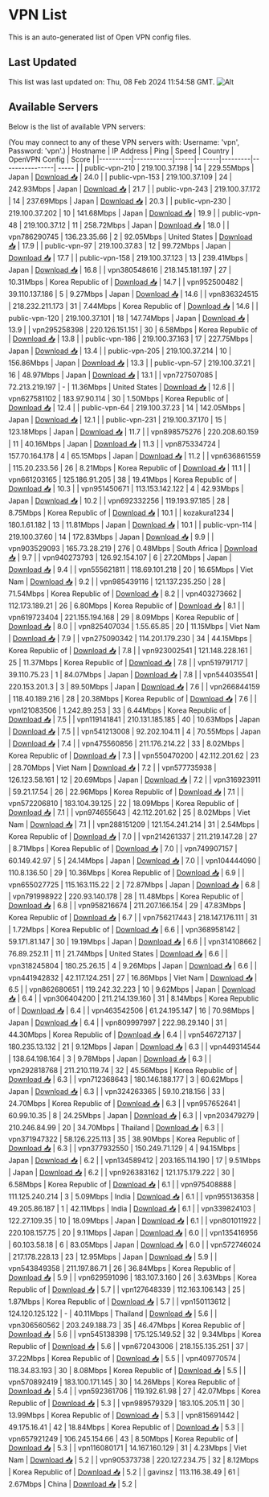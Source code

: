 # VPN List

This is an auto-generated list of Open VPN config files.

## Last Updated

This list was last updated on: Thu, 08 Feb 2024 11:54:58 GMT.
![Alt](https://repobeats.axiom.co/api/embed/186b98318ef1479477931607c1ad7d823f12451f.svg "Repobeats analytics image")

## Available Servers

Below is the list of available VPN servers:

(You may connect to any of these VPN servers with: Username: 'vpn', Password: 'vpn'.)
| Hostname | IP Address | Ping | Speed | Country | OpenVPN Config | Score |
|----------|------------|------|-------|---------|----------------| ----- |
| public-vpn-210 | 219.100.37.198 | 14 | 229.55Mbps | Japan | [Download 📥](./configs/server_0_JP.ovpn) | 24.0 |
| public-vpn-153 | 219.100.37.109 | 24 | 242.93Mbps | Japan | [Download 📥](./configs/server_1_JP.ovpn) | 21.7 |
| public-vpn-243 | 219.100.37.172 | 14 | 237.69Mbps | Japan | [Download 📥](./configs/server_2_JP.ovpn) | 20.3 |
| public-vpn-230 | 219.100.37.202 | 10 | 141.68Mbps | Japan | [Download 📥](./configs/server_3_JP.ovpn) | 19.9 |
| public-vpn-48 | 219.100.37.12 | 11 | 258.72Mbps | Japan | [Download 📥](./configs/server_4_JP.ovpn) | 18.0 |
| vpn786290745 | 136.23.35.66 | 2 | 92.05Mbps | United States | [Download 📥](./configs/server_5_US.ovpn) | 17.9 |
| public-vpn-97 | 219.100.37.83 | 12 | 99.72Mbps | Japan | [Download 📥](./configs/server_6_JP.ovpn) | 17.7 |
| public-vpn-158 | 219.100.37.123 | 13 | 239.41Mbps | Japan | [Download 📥](./configs/server_7_JP.ovpn) | 16.8 |
| vpn380548616 | 218.145.181.197 | 27 | 10.31Mbps | Korea Republic of | [Download 📥](./configs/server_8_KR.ovpn) | 14.7 |
| vpn952500482 | 39.110.137.186 | 5 | 9.27Mbps | Japan | [Download 📥](./configs/server_9_JP.ovpn) | 14.6 |
| vpn836324515 | 218.232.211.173 | 31 | 7.44Mbps | Korea Republic of | [Download 📥](./configs/server_10_KR.ovpn) | 14.6 |
| public-vpn-120 | 219.100.37.101 | 18 | 147.74Mbps | Japan | [Download 📥](./configs/server_11_JP.ovpn) | 13.9 |
| vpn295258398 | 220.126.151.151 | 30 | 6.58Mbps | Korea Republic of | [Download 📥](./configs/server_12_KR.ovpn) | 13.8 |
| public-vpn-186 | 219.100.37.163 | 17 | 227.75Mbps | Japan | [Download 📥](./configs/server_13_JP.ovpn) | 13.4 |
| public-vpn-205 | 219.100.37.214 | 10 | 156.86Mbps | Japan | [Download 📥](./configs/server_14_JP.ovpn) | 13.3 |
| public-vpn-57 | 219.100.37.21 | 16 | 48.97Mbps | Japan | [Download 📥](./configs/server_15_JP.ovpn) | 13.1 |
| vpn727507085 | 72.213.219.197 | - | 11.36Mbps | United States | [Download 📥](./configs/server_16_US.ovpn) | 12.6 |
| vpn627581102 | 183.97.90.114 | 30 | 1.50Mbps | Korea Republic of | [Download 📥](./configs/server_17_KR.ovpn) | 12.4 |
| public-vpn-64 | 219.100.37.23 | 14 | 142.05Mbps | Japan | [Download 📥](./configs/server_18_JP.ovpn) | 12.1 |
| public-vpn-231 | 219.100.37.170 | 15 | 123.18Mbps | Japan | [Download 📥](./configs/server_19_JP.ovpn) | 11.7 |
| vpn898575276 | 220.208.60.159 | 11 | 40.16Mbps | Japan | [Download 📥](./configs/server_20_JP.ovpn) | 11.3 |
| vpn875334724 | 157.70.164.178 | 4 | 65.15Mbps | Japan | [Download 📥](./configs/server_21_JP.ovpn) | 11.2 |
| vpn636861559 | 115.20.233.56 | 26 | 8.21Mbps | Korea Republic of | [Download 📥](./configs/server_22_KR.ovpn) | 11.1 |
| vpn661203165 | 125.186.91.205 | 38 | 19.41Mbps | Korea Republic of | [Download 📥](./configs/server_23_KR.ovpn) | 10.3 |
| vpn951450671 | 113.153.142.122 | 4 | 42.93Mbps | Japan | [Download 📥](./configs/server_24_JP.ovpn) | 10.2 |
| vpn692332256 | 119.193.97.185 | 28 | 8.75Mbps | Korea Republic of | [Download 📥](./configs/server_25_KR.ovpn) | 10.1 |
| kozakura1234 | 180.1.61.182 | 13 | 11.81Mbps | Japan | [Download 📥](./configs/server_26_JP.ovpn) | 10.1 |
| public-vpn-114 | 219.100.37.60 | 14 | 172.83Mbps | Japan | [Download 📥](./configs/server_27_JP.ovpn) | 9.9 |
| vpn903529093 | 165.73.28.219 | 276 | 0.48Mbps | South Africa | [Download 📥](./configs/server_28_ZA.ovpn) | 9.7 |
| vpn940273793 | 126.92.154.107 | 6 | 27.20Mbps | Japan | [Download 📥](./configs/server_29_JP.ovpn) | 9.4 |
| vpn555621811 | 118.69.101.218 | 20 | 16.65Mbps | Viet Nam | [Download 📥](./configs/server_30_VN.ovpn) | 9.2 |
| vpn985439116 | 121.137.235.250 | 28 | 71.54Mbps | Korea Republic of | [Download 📥](./configs/server_31_KR.ovpn) | 8.2 |
| vpn403273662 | 112.173.189.21 | 26 | 6.80Mbps | Korea Republic of | [Download 📥](./configs/server_32_KR.ovpn) | 8.1 |
| vpn619723404 | 221.155.194.168 | 29 | 8.09Mbps | Korea Republic of | [Download 📥](./configs/server_33_KR.ovpn) | 8.0 |
| vpn825407034 | 1.55.65.85 | 20 | 11.15Mbps | Viet Nam | [Download 📥](./configs/server_34_VN.ovpn) | 7.9 |
| vpn275090342 | 114.201.179.230 | 34 | 44.15Mbps | Korea Republic of | [Download 📥](./configs/server_35_KR.ovpn) | 7.8 |
| vpn923002541 | 121.148.228.161 | 25 | 11.37Mbps | Korea Republic of | [Download 📥](./configs/server_36_KR.ovpn) | 7.8 |
| vpn519791717 | 39.110.75.23 | 1 | 84.07Mbps | Japan | [Download 📥](./configs/server_37_JP.ovpn) | 7.8 |
| vpn544035541 | 220.153.201.3 | 3 | 89.50Mbps | Japan | [Download 📥](./configs/server_38_JP.ovpn) | 7.6 |
| vpn266844159 | 118.40.189.216 | 28 | 20.38Mbps | Korea Republic of | [Download 📥](./configs/server_39_KR.ovpn) | 7.6 |
| vpn121083506 | 1.242.89.253 | 33 | 6.44Mbps | Korea Republic of | [Download 📥](./configs/server_40_KR.ovpn) | 7.5 |
| vpn119141841 | 210.131.185.185 | 40 | 10.63Mbps | Japan | [Download 📥](./configs/server_41_JP.ovpn) | 7.5 |
| vpn541213008 | 92.202.104.11 | 4 | 70.55Mbps | Japan | [Download 📥](./configs/server_42_JP.ovpn) | 7.4 |
| vpn475560856 | 211.176.214.22 | 33 | 8.02Mbps | Korea Republic of | [Download 📥](./configs/server_43_KR.ovpn) | 7.3 |
| vpn550470200 | 42.112.201.62 | 23 | 28.70Mbps | Viet Nam | [Download 📥](./configs/server_44_VN.ovpn) | 7.2 |
| vpn577735938 | 126.123.58.161 | 12 | 20.69Mbps | Japan | [Download 📥](./configs/server_45_JP.ovpn) | 7.2 |
| vpn316923911 | 59.21.17.54 | 26 | 22.96Mbps | Korea Republic of | [Download 📥](./configs/server_46_KR.ovpn) | 7.1 |
| vpn572206810 | 183.104.39.125 | 22 | 18.09Mbps | Korea Republic of | [Download 📥](./configs/server_47_KR.ovpn) | 7.1 |
| vpn974655643 | 42.112.201.62 | 25 | 8.02Mbps | Viet Nam | [Download 📥](./configs/server_48_VN.ovpn) | 7.1 |
| vpn288151209 | 121.154.241.214 | 31 | 2.54Mbps | Korea Republic of | [Download 📥](./configs/server_49_KR.ovpn) | 7.0 |
| vpn214261337 | 211.219.147.28 | 27 | 8.71Mbps | Korea Republic of | [Download 📥](./configs/server_50_KR.ovpn) | 7.0 |
| vpn749907157 | 60.149.42.97 | 5 | 24.14Mbps | Japan | [Download 📥](./configs/server_51_JP.ovpn) | 7.0 |
| vpn104444090 | 110.8.136.50 | 29 | 10.36Mbps | Korea Republic of | [Download 📥](./configs/server_52_KR.ovpn) | 6.9 |
| vpn655027725 | 115.163.115.22 | 2 | 72.87Mbps | Japan | [Download 📥](./configs/server_53_JP.ovpn) | 6.8 |
| vpn791998922 | 220.93.140.178 | 28 | 11.48Mbps | Korea Republic of | [Download 📥](./configs/server_54_KR.ovpn) | 6.8 |
| vpn958216674 | 211.207.166.154 | 29 | 47.83Mbps | Korea Republic of | [Download 📥](./configs/server_55_KR.ovpn) | 6.7 |
| vpn756217443 | 218.147.176.111 | 31 | 1.72Mbps | Korea Republic of | [Download 📥](./configs/server_56_KR.ovpn) | 6.6 |
| vpn368958142 | 59.171.81.147 | 30 | 19.19Mbps | Japan | [Download 📥](./configs/server_57_JP.ovpn) | 6.6 |
| vpn314108662 | 76.89.252.11 | 11 | 21.74Mbps | United States | [Download 📥](./configs/server_58_US.ovpn) | 6.6 |
| vpn318245804 | 180.25.26.15 | 4 | 9.26Mbps | Japan | [Download 📥](./configs/server_59_JP.ovpn) | 6.6 |
| vpn441942832 | 42.117.124.251 | 27 | 16.86Mbps | Viet Nam | [Download 📥](./configs/server_60_VN.ovpn) | 6.5 |
| vpn862680651 | 119.242.32.223 | 10 | 9.62Mbps | Japan | [Download 📥](./configs/server_61_JP.ovpn) | 6.4 |
| vpn306404200 | 211.214.139.160 | 31 | 8.14Mbps | Korea Republic of | [Download 📥](./configs/server_62_KR.ovpn) | 6.4 |
| vpn463542506 | 61.24.195.147 | 16 | 70.98Mbps | Japan | [Download 📥](./configs/server_63_JP.ovpn) | 6.4 |
| vpn809997997 | 222.98.29.140 | 31 | 44.30Mbps | Korea Republic of | [Download 📥](./configs/server_64_KR.ovpn) | 6.4 |
| vpn546727137 | 180.235.13.132 | 21 | 9.12Mbps | Japan | [Download 📥](./configs/server_65_JP.ovpn) | 6.3 |
| vpn449314544 | 138.64.198.164 | 3 | 9.78Mbps | Japan | [Download 📥](./configs/server_66_JP.ovpn) | 6.3 |
| vpn292818768 | 211.210.119.74 | 32 | 45.56Mbps | Korea Republic of | [Download 📥](./configs/server_67_KR.ovpn) | 6.3 |
| vpn712368643 | 180.146.188.177 | 3 | 60.62Mbps | Japan | [Download 📥](./configs/server_68_JP.ovpn) | 6.3 |
| vpn324263365 | 59.10.218.156 | 33 | 24.70Mbps | Korea Republic of | [Download 📥](./configs/server_69_KR.ovpn) | 6.3 |
| vpn957652641 | 60.99.10.35 | 8 | 24.25Mbps | Japan | [Download 📥](./configs/server_70_JP.ovpn) | 6.3 |
| vpn203479279 | 210.246.84.99 | 20 | 34.70Mbps | Thailand | [Download 📥](./configs/server_71_TH.ovpn) | 6.3 |
| vpn371947322 | 58.126.225.113 | 35 | 38.90Mbps | Korea Republic of | [Download 📥](./configs/server_72_KR.ovpn) | 6.3 |
| vpn377932550 | 150.249.71.129 | 4 | 94.15Mbps | Japan | [Download 📥](./configs/server_73_JP.ovpn) | 6.2 |
| vpn134589412 | 203.165.114.190 | 17 | 9.51Mbps | Japan | [Download 📥](./configs/server_74_JP.ovpn) | 6.2 |
| vpn926383162 | 121.175.179.222 | 30 | 6.58Mbps | Korea Republic of | [Download 📥](./configs/server_75_KR.ovpn) | 6.1 |
| vpn975408888 | 111.125.240.214 | 3 | 5.09Mbps | India | [Download 📥](./configs/server_76_IN.ovpn) | 6.1 |
| vpn955136358 | 49.205.86.187 | 1 | 42.11Mbps | India | [Download 📥](./configs/server_77_IN.ovpn) | 6.1 |
| vpn339824103 | 122.27.109.35 | 10 | 18.09Mbps | Japan | [Download 📥](./configs/server_78_JP.ovpn) | 6.1 |
| vpn801011922 | 220.108.157.75 | 20 | 9.11Mbps | Japan | [Download 📥](./configs/server_79_JP.ovpn) | 6.0 |
| vpn135416956 | 60.103.58.18 | 6 | 83.05Mbps | Japan | [Download 📥](./configs/server_80_JP.ovpn) | 6.0 |
| vpn572746024 | 217.178.228.13 | 23 | 12.95Mbps | Japan | [Download 📥](./configs/server_81_JP.ovpn) | 5.9 |
| vpn543849358 | 211.197.86.71 | 26 | 36.84Mbps | Korea Republic of | [Download 📥](./configs/server_82_KR.ovpn) | 5.9 |
| vpn629591096 | 183.107.3.160 | 26 | 3.63Mbps | Korea Republic of | [Download 📥](./configs/server_83_KR.ovpn) | 5.7 |
| vpn127648339 | 112.163.106.143 | 25 | 1.87Mbps | Korea Republic of | [Download 📥](./configs/server_84_KR.ovpn) | 5.7 |
| vpn150113612 | 124.120.125.122 | - | 40.11Mbps | Thailand | [Download 📥](./configs/server_85_TH.ovpn) | 5.6 |
| vpn306560562 | 203.249.188.73 | 35 | 46.47Mbps | Korea Republic of | [Download 📥](./configs/server_86_KR.ovpn) | 5.6 |
| vpn545138398 | 175.125.149.52 | 32 | 9.34Mbps | Korea Republic of | [Download 📥](./configs/server_87_KR.ovpn) | 5.6 |
| vpn672043006 | 218.155.135.251 | 37 | 37.22Mbps | Korea Republic of | [Download 📥](./configs/server_88_KR.ovpn) | 5.5 |
| vpn409770574 | 118.34.83.193 | 30 | 8.08Mbps | Korea Republic of | [Download 📥](./configs/server_89_KR.ovpn) | 5.5 |
| vpn570892419 | 183.100.171.145 | 30 | 14.26Mbps | Korea Republic of | [Download 📥](./configs/server_90_KR.ovpn) | 5.4 |
| vpn592361706 | 119.192.61.98 | 27 | 42.07Mbps | Korea Republic of | [Download 📥](./configs/server_91_KR.ovpn) | 5.3 |
| vpn989579329 | 183.105.205.11 | 30 | 13.99Mbps | Korea Republic of | [Download 📥](./configs/server_92_KR.ovpn) | 5.3 |
| vpn815691442 | 49.175.16.41 | 42 | 18.84Mbps | Korea Republic of | [Download 📥](./configs/server_93_KR.ovpn) | 5.3 |
| vpn657921249 | 106.245.154.66 | 43 | 8.50Mbps | Korea Republic of | [Download 📥](./configs/server_94_KR.ovpn) | 5.3 |
| vpn116080171 | 14.167.160.129 | 31 | 4.23Mbps | Viet Nam | [Download 📥](./configs/server_95_VN.ovpn) | 5.2 |
| vpn905373738 | 220.127.234.75 | 32 | 8.12Mbps | Korea Republic of | [Download 📥](./configs/server_96_KR.ovpn) | 5.2 |
| gavinsz | 113.116.38.49 | 61 | 2.67Mbps | China | [Download 📥](./configs/server_97_CN.ovpn) | 5.2 |
